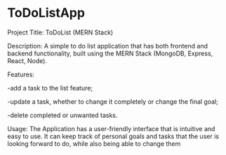 # ToDoListApp
Project Title: ToDoList (MERN Stack)  

Description: A simple to do list application that has both frontend and backend functionality, built using the MERN Stack (MongoDB, Express, React, Node).  

Features:  

-add a task to the list feature;  

-update a task, whether to change it completely or change the final goal;  

-delete completed or unwanted tasks.  

Usage: The Application has a user-friendly interface that is intuitive and easy to use. It can keep track of personal goals and tasks that the user is looking forward to do, while also being able to change them
